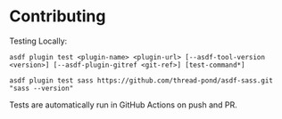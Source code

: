 # Contributing

Testing Locally:

```shell
asdf plugin test <plugin-name> <plugin-url> [--asdf-tool-version <version>] [--asdf-plugin-gitref <git-ref>] [test-command*]

asdf plugin test sass https://github.com/thread-pond/asdf-sass.git "sass --version"
```

Tests are automatically run in GitHub Actions on push and PR.
